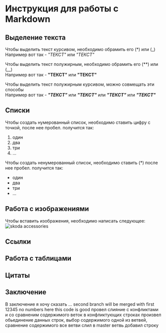 # Инструкция для работы с Markdown

## Выделение текста

Чтобы выделить текст курсивом, необходимо обрамить его (*) или (_)   
Например вот так - *"ТЕКСТ"* или _"ТЕКСТ"_


Чтобы выделить текст полужирным, необходимо обрамить его (**) или (__)   
Например вот так  - **"ТЕКСТ"** или __"ТЕКСТ"__

Чтобы выделить текст полужирным курсивом, можно совмещать эти способы   
Например вот так  - _**"ТЕКСТ"**_ или *__"ТЕКСТ"__* или __*"ТЕКСТ"*__ или **_"ТЕКСТ"_**

## Списки

Чтобы создать нумерованный список, необходимо ставить цифру с точкой, после нее пробел.
получится так:

1. один
2. два
3. три
4. ...

Чтобы создать ненумерованный список, необходимо ставить (*) после нее пробел.
получится так:

* один
* два
* три
* ...


## Работа с изображениями

Чтобы вставить изображения, необходимо написать следующее:
![skoda accessories](skoda.jpg)

## Ссылки

## Работа с таблицами

## Цитаты

## Заключение

В заключение я хочу сказать ...
second branch will be merged with first
12345
no numbers here
this code is good
провел слияние с конфликтами и со сравненим содержимого веток в конфликтующих строках
произвел обьединение данных строк, выбор содержимого одной из ветвей, сравнение содержимого
все ветви слил в master ветвь
добавил строку
